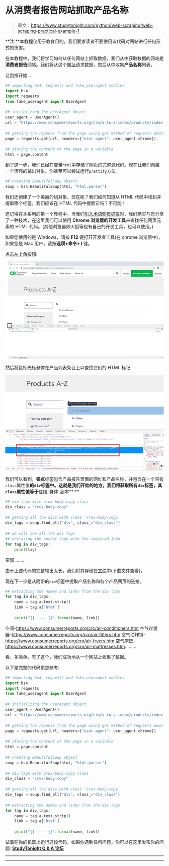 # 从消费者报告网站抓取产品名称

> 原文：<https://www.studytonight.com/python/web-scraping/web-scraping-practical-example-1>

**注:**本教程仅用于教育目的，我们要求读者不要使用该代码对网站进行任何形式的伤害。

在本教程中，我们将学习如何从任何网站上抓取数据。我们从中获取数据的网站是**消费者报告**网站。我们将从这个[网址](https://www.consumerreports.org/cro/a-to-z-index/products/index.htm)请求数据，然后从中收集**产品名称**列表。

让刮擦开始...

```py
## importing bs4, requests and fake_useragent modules
import bs4
import requests
from fake_useragent import UserAgent

## initializing the UserAgent object
user_agent = UserAgent()
url = "https://www.consumerreports.org/cro/a-to-z-index/products/index.htm"

## getting the reponse from the page using get method of requests module
page = requests.get(url, headers={"user-agent": user_agent.chrome})

## storing the content of the page in a variable
html = page.content
```

到了这一步，我们已经在变量`html`中存储了网页的完整源代码。现在让我们创建一个漂亮的输出对象。你甚至可以尝试运行`prettify`方法。

```py
## creating BeautifulSoup object
soup = bs4.BeautifulSoup(html, "html.parser") 
```

我们还创建了一个美丽的组对象，现在呢？我们如何知道从 HTML 代码中找到并提取哪个标签。我们应该在 HTML 代码中搜索它吗？不可能！

还记得在本系列的第一个教程中，当我们[引入术语网页抓取](introduction-to-web-scraping)时，我们确实与您分享了一种技术，在这里我们可以使用 **Chrome 浏览器的开发工具**来查找任何网页元素的 HTML 代码。(其他浏览器如火狐等也有自己的开发工具，也可以使用。)

如果您使用的是 Windows，请按 **F12** 键打开开发者工具(在 chrome 浏览器中)，如果您是 Mac 用户，请按**选项+命令+ I** 键。

点击左上角按钮:

![web scraping example](img/16aaf4caca2bb7e374cdcd68f3185e22.png)

然后将鼠标光标悬停在产品列表条目上以查找它们的 HTML 标记:

![web scraping example](img/561e69e874b3ac1e81e1237a5de3e180.png)

我们可以看到，**锚点**标签包含产品报告页面的网址和产品名称，并包含在一个带有`class`属性值**的`div`标签中。这就是我们开始的地方，我们将获取所有`div`标签，其`class`属性值等于**症结-身体-副本**:**

```py
## div tags with crux-body-copy class
div_class = "crux-body-copy"

## getting all the divs with class 'crux-body-copy'
div_tags = soup.find_all("div", class_="div_class")

## we will see all the div tags 
## enclosing the anchor tags with the required info
for tag in div_tags:
    print(tag)
```

[空调](https://www.consumerreports.org/cro/air-conditioners.htm).........

由于上述代码的完整输出太长，我们将其存储在[文件](resources/cr-product-list-html.txt)中(下载文件查看)。

现在下一步是从附带的`div`标签中提取产品名称和各个产品网页的链接。

```py
## extracting the names and links from the div tags
for tag in div_tags:
    name = tag.a.text.strip()
    link = tag.a['href']

    print("{} ---- {}".format(name, link))
```

空调-https://www.consumerreports.org/cro/air-conditioners.htm 空气过滤器-https://www.consumerreports.org/cro/air-filters.htm 空气油炸锅-https://www.consumerreports.org/cro/air-fryers.htm 空气床垫-https://www.consumerreports.org/cro/air-mattresses.htm.........

看，多简单。有了这个，我们成功地从一个网站上收集了数据。

以下是完整的代码供您参考:

```py
## importing bs4, requests and fake_useragent modules
import bs4
import requests
from fake_useragent import UserAgent

## initializing the UserAgent object
user_agent = UserAgent()
url = "https://www.consumerreports.org/cro/a-to-z-index/products/index.htm"

## getting the reponse from the page using get method of requests module
page = requests.get(url, headers={"user-agent": user_agent.chrome})

## storing the content of the page in a variable
html = page.content

## creating BeautifulSoup object
soup = bs4.BeautifulSoup(html, "html.parser")

## div tags with crux-body-copy class
div_class = "crux-body-copy"

## getting all the divs with class 'crux-body-copy'
div_tags = soup.find_all("div", class_="div_class")

## extracting the names and links from the div tags
for tag in div_tags:
    name = tag.a.text.strip()
    link = tag.a['href']

    print("{} ---- {}".format(name, link))
```

试着在你的机器上运行这段代码，如果你遇到任何问题，你可以在这里发布你的问题: [**StudyTonight Q & A 论坛**](/studyroom)

* * *

* * *